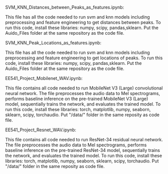 SVM_KNN_Distances_between_Peaks_as_features.ipynb:

This file has all the code needed to run svm and knn models including preprocessing and feature engineering to get distances between peaks. To run this code, install these libraries: numpy, scipy, pandas,sklearn. Put the Auido_Files folder at the same repository as the code file.

SVM_KNN_Peak_Locations_as_features.ipynb:

This file has all the code needed to run svm and knn models including preprocessing and feature engineering to get locations of peaks. To run this code, install these libraries: numpy, scipy, pandas,sklearn. Put the Auido_Files folder at the same repository as the code file.

EE541_Project_Mobilenet_WAV.ipynb:

This file contains all code needed to run MobileNet V3 (Large) convolutional neural network. The file preprocesses the audio data to Mel spectrograms, performs baseline inference on the pre-trained MobileNet V3 (Large) model, sequentially trains the network, and evaluates the trained model. To run this code, install these libraries: torch, matplotlib, numpy, seaborn, sklearn, scipy, torchaudio. Put "/data/" folder in the same reposity as code file.

EE541_Project_Resnet_WAV.ipynb:

This file contains all code needed to run ResNet-34 residual neural network. The file preprocesses the audio data to Mel spectrograms, performs baseline inference on the pre-trained ResNet-34 model, sequentially trains the network, and evaluates the trained model. To run this code, install these libraries: torch, matplotlib, numpy, seaborn, sklearn, scipy, torchaudio. Put "/data/" folder in the same reposity as code file.
